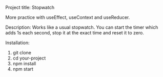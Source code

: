 Project title: Stopwatch

More practice with useEffect, useContext and useReducer.

Description:
Works like a usual stopwatch. You can start the timer which adds 1s each second, stop it at the exact time and reset it to zero.

Installation:
1. git clone
2. cd your-project
3. npm install
4. npm start
